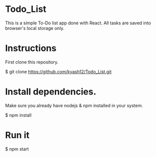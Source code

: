 # Todo_List

This is a simple To-Do list app done with React. All tasks are saved into browser's local storage only.

# Instructions

First clone this repository.

$ git clone https://github.com/kyash12/Todo_List.git

# Install dependencies.

Make sure you already have nodejs & npm installed in your system.

$ npm install

# Run it

$ npm start
